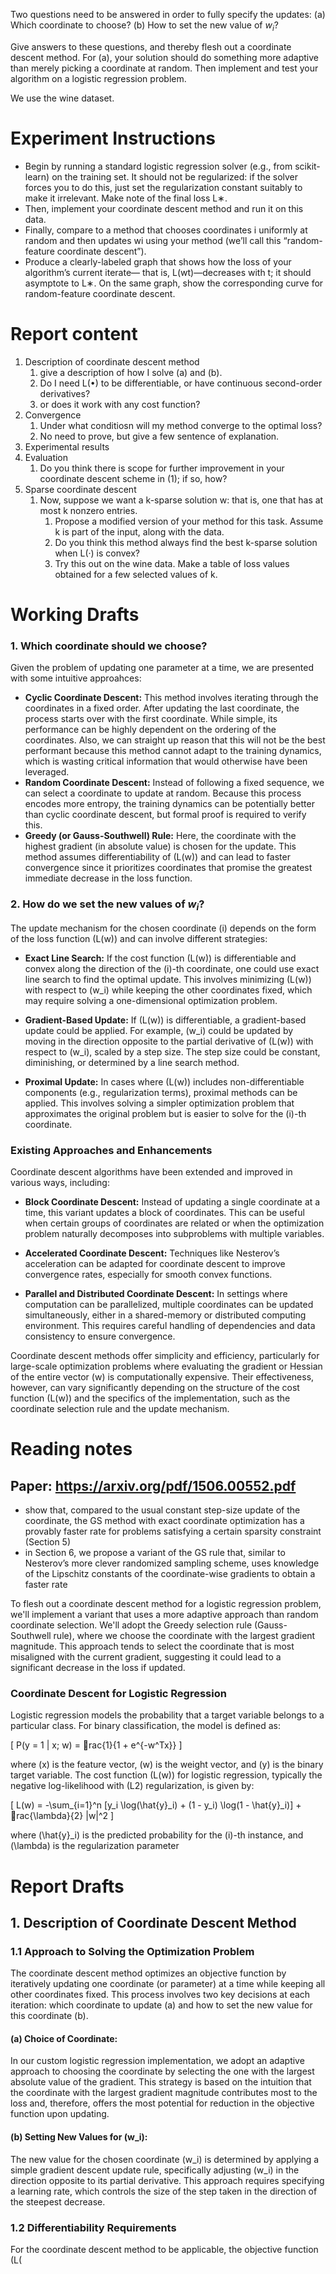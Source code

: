Two questions need to be answered in order to fully specify the updates:
(a) Which coordinate to choose?
(b) How to set the new value of $w_i$?

Give answers to these questions, and thereby flesh out a coordinate descent method. For (a), your solution should do something more adaptive than merely picking a coordinate at random.
Then implement and test your algorithm on a logistic regression problem.

We use the wine dataset.
# Experiment Instructions
- Begin by running a standard logistic regression solver (e.g., from scikit-learn) on the training set. It should not be regularized: if the solver forces you to do this, just set the regularization constant suitably to make it irrelevant. Make note of the final loss L∗.
- Then, implement your coordinate descent method and run it on this data.
- Finally, compare to a method that chooses coordinates i uniformly at random and then updates wi using your method (we’ll call this “random-feature coordinate descent”).
- Produce a clearly-labeled graph that shows how the loss of your algorithm’s current iterate— that is, L(wt)—decreases with t; it should asymptote to L∗. On the same graph, show the corresponding curve for random-feature coordinate descent.
# Report content

1. Description of coordinate descent method
	1. give a description of how I solve (a) and (b). 
	2. Do I need L(•) to be differentiable, or have continuous second-order derivatives?
	3. or does it work with any cost function?
2. Convergence
	1. Under what conditiosn will my method converge to the optimal loss?
	2. No need to prove, but give a few sentence of explanation.
3. Experimental results
4. Evaluation
	1. Do you think there is scope for further improvement in your coordinate descent scheme in (1); if so, how?
5. Sparse coordinate descent
	1. Now, suppose we want a k-sparse solution w: that is, one that has at most k nonzero entries.
		1. Propose a modified version of your method for this task. Assume k is part of the input, along with the data.
		2. Do you think this method always find the best k-sparse solution when L(·) is convex?
		3. Try this out on the wine data. Make a table of loss values obtained for a few selected values of k.
# Working Drafts
### 1. Which coordinate should we choose?
Given the problem of updating one parameter at a time, we are presented with some intuitive approahces:
- **Cyclic Coordinate Descent:** This method involves iterating through the coordinates in a fixed order. After updating the last coordinate, the process starts over with the first coordinate. While simple, its performance can be highly dependent on the ordering of the coordinates. Also, we can straight up reason that this will not be the best performant because this method cannot adapt to the training dynamics, which is wasting critical information that would otherwise have been leveraged.
- **Random Coordinate Descent:** Instead of following a fixed sequence, we can select a coordinate to update at random. Because this process encodes more entropy, the training dynamics can be potentially better than cyclic coordinate descent, but formal proof is required to verify this.
- **Greedy (or Gauss-Southwell) Rule:** Here, the coordinate with the highest gradient (in absolute value) is chosen for the update. This method assumes differentiability of \(L(w)\) and can lead to faster convergence since it prioritizes coordinates that promise the greatest immediate decrease in the loss function.

### 2. How do we set the new values of $w_i$?

The update mechanism for the chosen coordinate \(i\) depends on the form of the loss function \(L(w)\) and can involve different strategies:

- **Exact Line Search:** If the cost function \(L(w)\) is differentiable and convex along the direction of the \(i\)-th coordinate, one could use exact line search to find the optimal update. This involves minimizing \(L(w)\) with respect to \(w_i\) while keeping the other coordinates fixed, which may require solving a one-dimensional optimization problem.

- **Gradient-Based Update:** If \(L(w)\) is differentiable, a gradient-based update could be applied. For example, \(w_i\) could be updated by moving in the direction opposite to the partial derivative of \(L(w)\) with respect to \(w_i\), scaled by a step size. The step size could be constant, diminishing, or determined by a line search method.

- **Proximal Update:** In cases where \(L(w)\) includes non-differentiable components (e.g., regularization terms), proximal methods can be applied. This involves solving a simpler optimization problem that approximates the original problem but is easier to solve for the \(i\)-th coordinate.

### Existing Approaches and Enhancements

Coordinate descent algorithms have been extended and improved in various ways, including:

- **Block Coordinate Descent:** Instead of updating a single coordinate at a time, this variant updates a block of coordinates. This can be useful when certain groups of coordinates are related or when the optimization problem naturally decomposes into subproblems with multiple variables.

- **Accelerated Coordinate Descent:** Techniques like Nesterov’s acceleration can be adapted for coordinate descent to improve convergence rates, especially for smooth convex functions.

- **Parallel and Distributed Coordinate Descent:** In settings where computation can be parallelized, multiple coordinates can be updated simultaneously, either in a shared-memory or distributed computing environment. This requires careful handling of dependencies and data consistency to ensure convergence.

Coordinate descent methods offer simplicity and efficiency, particularly for large-scale optimization problems where evaluating the gradient or Hessian of the entire vector \(w\) is computationally expensive. Their effectiveness, however, can vary significantly depending on the structure of the cost function \(L(w)\) and the specifics of the implementation, such as the coordinate selection rule and the update mechanism.


# Reading notes

## Paper: https://arxiv.org/pdf/1506.00552.pdf
- show that, compared to the usual constant step-size update of the coordinate, the GS method with exact coordinate optimization has a provably faster rate for problems satisfying a certain sparsity constraint (Section 5)
- in Section 6, we propose a variant of the GS rule that, similar to Nesterov’s more clever randomized sampling scheme, uses knowledge of the Lipschitz constants of the coordinate-wise gradients to obtain a faster rate

To flesh out a coordinate descent method for a logistic regression problem, we'll implement a variant that uses a more adaptive approach than random coordinate selection. We'll adopt the Greedy selection rule (Gauss-Southwell rule), where we choose the coordinate with the largest gradient magnitude. This approach tends to select the coordinate that is most misaligned with the current gradient, suggesting it could lead to a significant decrease in the loss if updated.

### Coordinate Descent for Logistic Regression

Logistic regression models the probability that a target variable belongs to a particular class. For binary classification, the model is defined as:

\[ P(y = 1 | x; w) = rac{1}{1 + e^{-w^Tx}} \]

where \(x\) is the feature vector, \(w\) is the weight vector, and \(y\) is the binary target variable. The cost function \(L(w)\) for logistic regression, typically the negative log-likelihood with \(L2\) regularization, is given by:

\[ L(w) = -\sum_{i=1}^n [y_i \log(\hat{y}_i) + (1 - y_i) \log(1 - \hat{y}_i)] + rac{\lambda}{2} \|w\|^2 \]

where \(\hat{y}_i\) is the predicted probability for the \(i\)-th instance, and \(\lambda\) is the regularization parameter


# Report Drafts

## 1. Description of Coordinate Descent Method
### 1.1 Approach to Solving the Optimization Problem
The coordinate descent method optimizes an objective function by iteratively updating one coordinate (or parameter) at a time while keeping all other coordinates fixed. This process involves two key decisions at each iteration: which coordinate to update (a) and how to set the new value for this coordinate (b).
#### (a) Choice of Coordinate:
In our custom logistic regression implementation, we adopt an adaptive approach to choosing the coordinate by selecting the one with the largest absolute value of the gradient. This strategy is based on the intuition that the coordinate with the largest gradient magnitude contributes most to the loss and, therefore, offers the most potential for reduction in the objective function upon updating.

#### (b) Setting New Values for \(w_i\):
The new value for the chosen coordinate \(w_i\) is determined by applying a simple gradient descent update rule, specifically adjusting \(w_i\) in the direction opposite to its partial derivative. This approach requires specifying a learning rate, which controls the size of the step taken in the direction of the steepest decrease.

### 1.2 Differentiability Requirements

For the coordinate descent method to be applicable, the objective function \(L(